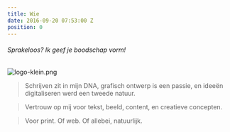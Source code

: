 ```yaml
---
title: Wie
date: 2016-09-20 07:53:00 Z
position: 0
---
```


###### Sprakeloos? Ik geef je boodschap vorm!
![logo-klein.png](/uploads/logo-klein.png)

> Schrijven zit in mijn DNA, grafisch ontwerp is een passie, en ideeën digitaliseren werd een tweede natuur. 

> Vertrouw op mij voor tekst, beeld, content, en creatieve concepten. 

> Voor print. Of web. Of allebei, natuurlijk.
